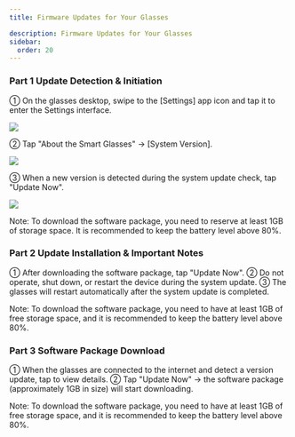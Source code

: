 ```yaml
---
title: Firmware Updates for Your Glasses

description: Firmware Updates for Your Glasses
sidebar:
  order: 20
---
```


### Part 1 Update Detection & Initiation

① On the glasses desktop, swipe to the \[Settings] app icon and tap it to enter the Settings interface.

![](public/images/air3/update-1.PNG)

② Tap "About the Smart Glasses" → \[System Version].

![](public/images/air3/update-2.PNG)

③ When a new version is detected during the system update check, tap "Update Now".

![](public/images/air3/update-3.PNG)

Note: To download the software package, you need to reserve at least 1GB of storage space. It is recommended to keep the battery level above 80%.


### Part 2 Update Installation & Important Notes

① After downloading the software package, tap "Update Now".
② Do not operate, shut down, or restart the device during the system update.
③ The glasses will restart automatically after the system update is completed.


Note: To download the software package, you need to have at least 1GB of free storage space, and it is recommended to keep the battery level above 80%.


### Part 3 Software Package Download

① When the glasses are connected to the internet and detect a version update, tap to view details.
② Tap "Update Now" -> the software package (approximately 1GB in size) will start downloading.

Note: To download the software package, you need to have at least 1GB of free storage space, and it is recommended to keep the battery level above 80%.












